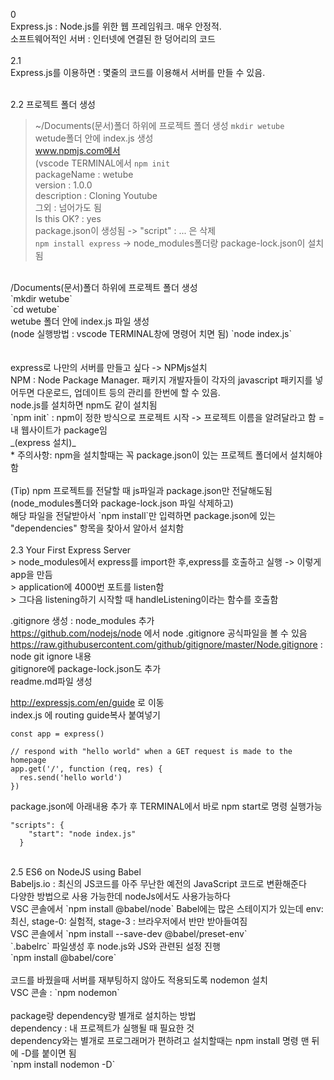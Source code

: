 0<br/>
Express.js : Node.js를 위한 웹 프레임워크. 매우 안정적.<br/>
소프트웨어적인 서버 : 인터넷에 연결된 한 덩어리의 코드<br/>
<br/>
2.1<br/>
Express.js를 이용하면 : 몇줄의 코드를 이용해서 서버를 만들 수 있음.<br/>
<br/>

2.2 프로젝트 폴더 생성<br/>
> ~/Documents(문서)폴더 하위에 프로젝트 폴더 생성 `mkdir wetube`<br/>
> wetude폴더 안에 index.js 생성<br/>
> www.npmjs.com에서 <br/>
> (vscode TERMINAL에서 `npm init` <br/>
> packageName : wetube<br/>
> version : 1.0.0<br/>
> description : Cloning Youtube<br/>
> 그외 : 넘어가도 됨<br/>
> Is this OK? : yes <br/>
> package.json이 생성됨 -> "script" : ... 은 삭제 <br/>
> `npm install express` -> node_modules폴더랑 package-lock.json이 설치됨 
<br/>
 /Documents(문서)폴더 하위에 프로젝트 폴더 생성<br/>
 `mkdir wetube` <br/>
 `cd wetube` <br/>
wetube 폴더 안에 index.js 파일 생성<br/>
(node 실행방법 : vscode TERMINAL창에 명령어 치면 됨) 
 `node index.js` <br/>
<br/>
<br/>
express로 나만의 서버를 만들고 싶다 -> NPMjs설치<br/>
NPM : Node Package Manager. 패키지 개발자들이 각자의 javascript 패키지를 넣어두면 다운로드, 업데이트 등의 관리를 한번에 할 수 있음. <br/>
node.js를 설치하면 npm도 같이 설치됨<br/>
`npm init` : npm이 정한 방식으로 프로젝트 시작 -> 프로젝트 이름을 알려달라고 함 = 내 웹사이트가 package임 <br/>
_(express 설치)_<br/>
* 주의사항: npm을 설치할때는 꼭 package.json이 있는 프로젝트 폴더에서 설치해야 함<br/>
<br/>
(Tip) npm 프로젝트를 전달할 때 js파일과 package.json만 전달해도됨 (node_modules폴더와 package-lock.json 파일 삭제하고)<br/>
해당 파일을 전달받아서 `npm install`만 입력하면 package.json에 있는 "dependencies" 항목을 찾아서 알아서 설치함
<br/>
<br/>
2.3 Your First Express Server <br/>
> node_modules에서 express를 import한 후,express를 호출하고 실행 -> 이렇게 app을 만듬 <br/>
> application에 4000번 포트를 listen함 <br/>
> 그다음 listening하기 시작할 때 handleListening이라는 함수를 호출함 <br/>

.gitignore 생성 : node_modules 추가<br/>
https://github.com/nodejs/node 에서 node .gitignore 공식파일을 볼 수 있음<br/>
https://raw.githubusercontent.com/github/gitignore/master/Node.gitignore : node git ignore 내용 <br/>
gitignore에 package-lock.json도 추가  <br/>
readme.md파일 생성 <br/>

http://expressjs.com/en/guide 로 이동<br/>
index.js 에 routing guide복사 붙여넣기 <br/>
```const express = require('express')
const app = express()

// respond with "hello world" when a GET request is made to the homepage
app.get('/', function (req, res) {
  res.send('hello world')
})
```


package.json에 아래내용 추가 후 TERMINAL에서 바로 npm start로 명령 실행가능
```
"scripts": {
    "start": "node index.js"
  }
``` 
<br/>
2.5 ES6 on NodeJS using Babel <br/>
Babeljs.io : 최신의 JS코드를 아주 무난한 예전의 JavaScript 코드로 변환해준다 <br/>
다양한 방법으로 사용 가능한데 nodeJs에서도 사용가능하다<br/>
VSC 콘솔에서 `npm install @babel/node`
Babel에는 많은 스테이지가 있는데 env: 최신, stage-0: 실험적, stage-3 : 브라우저에서 반만 받아들여짐<br/>
VSC 콘솔에서 `npm install --save-dev @babel/preset-env`<br/>
`.babelrc` 파일생성 후 node.js와 JS와 관련된 설정 진행<br/> 
`npm install @babel/core`<br/> 
<br/> 
코드를 바꿨을때 서버를 재부팅하지 않아도 적용되도록 nodemon 설치 <br/>
VSC 콘솔 : `npm nodemon`<br/>
<br/>
package랑 dependency랑 별개로 설치하는 방법<br/>
dependency : 내 프로젝트가 실행될 때 필요한 것<br/>
dependency와는 별개로 프로그래머가 편하려고 설치할때는 npm install 명령 맨 뒤에 -D를 붙이면 됨<br/>
`npm install nodemon -D`



  
